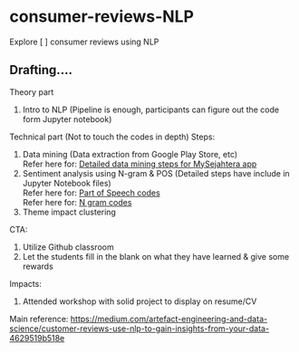 # consumer-reviews-NLP
Explore [ ] consumer reviews using NLP

## Drafting....

Theory part
1. Intro to NLP (Pipeline is enough, participants can figure out the code form Jupyter notebook)

Technical part (Not to touch the codes in depth)
Steps:
1. Data mining (Data extraction from Google Play Store, etc) <br>
Refer here for: [Detailed data mining steps for MySejahtera app](data-mining.md)
2. Sentiment analysis using N-gram & POS (Detailed steps have include in Jupyter Notebook files) <br>
Refer here for: [Part of Speech codes](Part_of_Speech.ipynb)
<br> Refer here for: [N gram codes](N-gram.ipynb)
3. Theme impact clustering 

CTA:
1. Utilize Github classroom
2. Let the students fill in the blank on what they have learned & give some rewards

Impacts:
1. Attended workshop with solid project to display on resume/CV

Main reference:
https://medium.com/artefact-engineering-and-data-science/customer-reviews-use-nlp-to-gain-insights-from-your-data-4629519b518e
